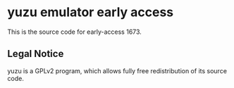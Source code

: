 yuzu emulator early access
=============

This is the source code for early-access 1673.

## Legal Notice

yuzu is a GPLv2 program, which allows fully free redistribution of its source code.